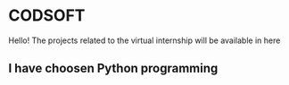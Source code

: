 # CODSOFT
Hello! The projects related to the virtual internship will be available in here
## I have choosen Python programming 
